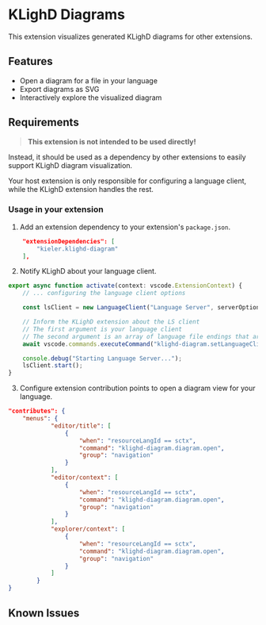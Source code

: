 # KLighD Diagrams

This extension visualizes generated KLighD diagrams for other extensions.

## Features

-   Open a diagram for a file in your language
-   Export diagrams as SVG
-   Interactively explore the visualized diagram

## Requirements

> **This extension is not intended to be used directly!**

Instead, it should be used as a dependency by other extensions to easily support KLighD diagram
visualization.

Your host extension is only responsible for configuring a language client, while the KLighD
extension handles the rest.

### Usage in your extension

1. Add an extension dependency to your extension's `package.json`.

```json
    "extensionDependencies": [
        "kieler.klighd-diagram"
    ],
```

2. Notify KLighD about your language client.

```typescript
export async function activate(context: vscode.ExtensionContext) {
    // ... configuring the language client options

    const lsClient = new LanguageClient("Language Server", serverOptions, clientOptions, true);

    // Inform the KLighD extension about the LS client
    // The first argument is your language client
    // The second argument is an array of language file endings that are supported by your LS client
    await vscode.commands.executeCommand("klighd-diagram.setLanguageClient", lsClient, ["sctx"]);

    console.debug("Starting Language Server...");
    lsClient.start();
}
```

3. Configure extension contribution points to open a diagram view for your language.

```json
"contributes": {
    "menus": {
            "editor/title": [
                {
                    "when": "resourceLangId == sctx",
                    "command": "klighd-diagram.diagram.open",
                    "group": "navigation"
                }
            ],
            "editor/context": [
                {
                    "when": "resourceLangId == sctx",
                    "command": "klighd-diagram.diagram.open",
                    "group": "navigation"
                }
            ],
            "explorer/context": [
                {
                    "when": "resourceLangId == sctx",
                    "command": "klighd-diagram.diagram.open",
                    "group": "navigation"
                }
            ]
        }
}
```

## Known Issues
